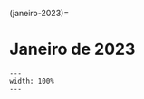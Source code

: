 (janeiro-2023)=

# Janeiro de 2023

```{figure} ../imagens/calendario/2022/calendario-2023-01.svg
---
width: 100%
---
```

